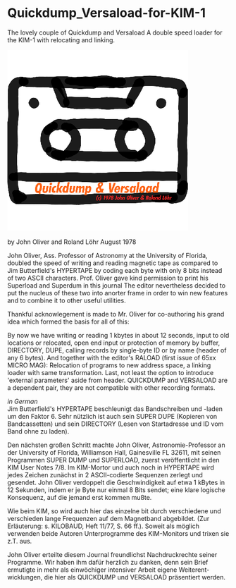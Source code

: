 # Quickdump_Versaload-for-KIM-1

The lovely couple of Quickdump and Versaload
A double speed loader for the KIM-1 with relocating and linking.

![a tape](https://github.com/netzherpes/Quickdump_Versaload-for-KIM-1/blob/main/image/Quickdump_Versaload.png)

by John Oliver and Roland Löhr August 1978

John Oliver, Ass. Professor of Astronomy at the University of Florida, doubled the speed of writing and reading magnetic tape as compared to Jim Butterfield's HYPERTAPE  by coding each byte with only 8 bits instead of two ASCII characters. Prof. Oliver gave kind permission to print his Superload and Superdum in this journal The editor nevertheless decided to put the nucleus of these two into anorter frame in order to win new features and to combine it to other useful utilities.

Thankful acknowlegement is made to Mr. Oliver for co-authoring his grand idea which formed the basis for all of this:

By now we have writing or reading 1 kbytes in about 12 seconds, 
input to old locations or relocated, open end input or protection of 
memory by buffer, DIRECTORY, DUPE, calling records by single-byte ID 
or by name (header of any 6 bytes). And together with the editor's
RALOAD (first issue of 65xx MICRO MAG): Relocation of programs to new 
address space, a linking loader with same transformation. Last, not 
least the option to introduce 'external parameters' aside from header.
QUICKDUMP and VERSALOAD are a dependent pair, they are not compatible 
with other recording formats.

_in German_<br>
Jim Butterfield's HYPERTAPE beschleunigt das Bandschreiben und -laden 
um den Faktor 6. Sehr nützlich ist auch sein SUPER DUPE (Kopieren von 
Bandcassetten) und sein DIRECTORY (Lesen von Startadresse und ID vom
Band ohne zu laden).

Den nächsten großen Schritt machte John Oliver, Astronomie-Professor 
an der University of Florida, Williamson Hall, Gainesville FL 32611, 
mit seinen Programmen SUPER DUMP und SUPERLOAD, zuerst veröffentlicht 
in den KIM User Notes 7/8. Im KIM-Mortor und auch noch in HYPERTAPE 
wird jedes Zeichen zunächst in 2 ASCII-codierte Sequenzen zerlegt und 
gesendet. John Oliver verdoppelt die Geschwindigkeit auf etwa 1 kBytes 
in 12 Sekunden, indem er je Byte nur einmal 8 Bits sendet; eine klare 
logische Konsequenz, auf die jemand erst kommen mußte.

Wie beim KIM, so wird auch hier das einzelne bit durch verschiedene und 
verschieden lange Frequenzen auf dem Magnetband abgebildet. (Zur 
Erläuterung: s. KILOBAUD, Heft 11/77, S. 66 ff.). Soweit als möglich 
verwenden beide Autoren Unterprogramme des KIM-Monitors und trixen
sie z.T. aus.

John Oliver erteilte diesem Journal freundlichst Nachdruckrechte seiner 
Programme. Wir haben ihm dafür herzlich zu danken, denn sein Brief 
ermutigte in mehr als einwöchiger intensiver Arbeit eigene Weiterent- 
wicklungen, die hier als QUICKDUMP und VERSALOAD präsentiert werden.
